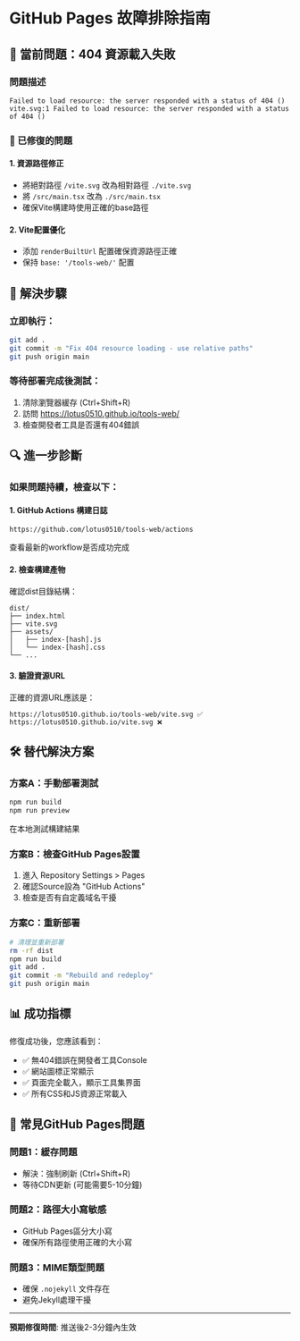 # GitHub Pages 故障排除指南

## 🚨 當前問題：404 資源載入失敗

### 問題描述
```
Failed to load resource: the server responded with a status of 404 ()
vite.svg:1 Failed to load resource: the server responded with a status of 404 ()
```

### 🔧 已修復的問題

#### 1. 資源路徑修正
- 將絕對路徑 `/vite.svg` 改為相對路徑 `./vite.svg`
- 將 `/src/main.tsx` 改為 `./src/main.tsx`
- 確保Vite構建時使用正確的base路徑

#### 2. Vite配置優化
- 添加 `renderBuiltUrl` 配置確保資源路徑正確
- 保持 `base: '/tools-web/'` 配置

## 🚀 解決步驟

### 立即執行：
```bash
git add .
git commit -m "Fix 404 resource loading - use relative paths"
git push origin main
```

### 等待部署完成後測試：
1. 清除瀏覽器緩存 (Ctrl+Shift+R)
2. 訪問 https://lotus0510.github.io/tools-web/
3. 檢查開發者工具是否還有404錯誤

## 🔍 進一步診斷

### 如果問題持續，檢查以下：

#### 1. GitHub Actions 構建日誌
```
https://github.com/lotus0510/tools-web/actions
```
查看最新的workflow是否成功完成

#### 2. 檢查構建產物
確認dist目錄結構：
```
dist/
├── index.html
├── vite.svg
├── assets/
│   ├── index-[hash].js
│   └── index-[hash].css
└── ...
```

#### 3. 驗證資源URL
正確的資源URL應該是：
```
https://lotus0510.github.io/tools-web/vite.svg ✅
https://lotus0510.github.io/vite.svg ❌
```

## 🛠️ 替代解決方案

### 方案A：手動部署測試
```bash
npm run build
npm run preview
```
在本地測試構建結果

### 方案B：檢查GitHub Pages設置
1. 進入 Repository Settings > Pages
2. 確認Source設為 "GitHub Actions"
3. 檢查是否有自定義域名干擾

### 方案C：重新部署
```bash
# 清理並重新部署
rm -rf dist
npm run build
git add .
git commit -m "Rebuild and redeploy"
git push origin main
```

## 📊 成功指標

修復成功後，您應該看到：
- ✅ 無404錯誤在開發者工具Console
- ✅ 網站圖標正常顯示
- ✅ 頁面完全載入，顯示工具集界面
- ✅ 所有CSS和JS資源正常載入

## 🔄 常見GitHub Pages問題

### 問題1：緩存問題
- 解決：強制刷新 (Ctrl+Shift+R)
- 等待CDN更新 (可能需要5-10分鐘)

### 問題2：路徑大小寫敏感
- GitHub Pages區分大小寫
- 確保所有路徑使用正確的大小寫

### 問題3：MIME類型問題
- 確保 `.nojekyll` 文件存在
- 避免Jekyll處理干擾

---

**預期修復時間**: 推送後2-3分鐘內生效